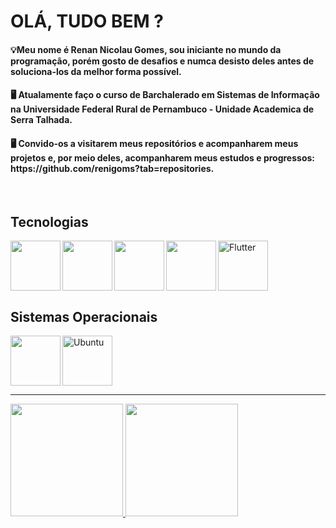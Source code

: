 # OLÁ, TUDO BEM ?

<h4>💡Meu nome é Renan Nicolau Gomes, sou iniciante no mundo da programação, porém gosto de desafios e numca desisto deles antes de soluciona-los da melhor forma possível.</h4>


<h4>🖥️ Atualamente faço o curso de Barchalerado em Sistemas de Informação na Universidade Federal Rural de Pernambuco - Unidade Academica de Serra Talhada.</h4>

<h4>🖥️ Convido-os a visitarem meus repositórios e acompanharem meus projetos e, por meio deles, acompanharem meus estudos e progressos: https://github.com/renigoms?tab=repositories.</h4>

<br>

## Tecnologias


<img align="left"  height="80px" wight="80px" src="https://cdn.jsdelivr.net/gh/devicons/devicon@latest/icons/java/java-original-wordmark.svg" />
<img align="left"  height="80px" wight="80px" src="https://cdn.jsdelivr.net/gh/devicons/devicon@latest/icons/spring/spring-original-wordmark.svg" />
<img  align="left"  height="80px" wight="80px" src="https://cdn.jsdelivr.net/gh/devicons/devicon@latest/icons/postgresql/postgresql-original-wordmark.svg" />
<img align="left"  height="80px" wight="80px" src="https://cdn.jsdelivr.net/gh/devicons/devicon@latest/icons/dart/dart-original-wordmark.svg" />
<img title="Flutter"  height="80px" wight="80px" src="https://cdn.jsdelivr.net/gh/devicons/devicon@latest/icons/flutter/flutter-original.svg" />

<br>

## Sistemas Operacionais
<img align="left"  height="80px" wight="80px" src="https://cdn.jsdelivr.net/gh/devicons/devicon@latest/icons/windows11/windows11-original-wordmark.svg" />
<img title="Ubuntu" height="80px" wight="80px" src="https://cdn.jsdelivr.net/gh/devicons/devicon@latest/icons/ubuntu/ubuntu-original.svg" />

<br>      

---

<div>
  <a href="https://github.com/renigoms">
  <img height="180em" src="https://github-readme-stats.vercel.app/api?username=renigoms&show_icons=true&theme=darcula&include_all_commits=true&count_private=true"/>
  <img height="180em" src="https://github-readme-stats.vercel.app/api/top-langs/?username=renigoms&layout=compact&langs_count=7&theme=darcula"/>
</div> 

  
  
